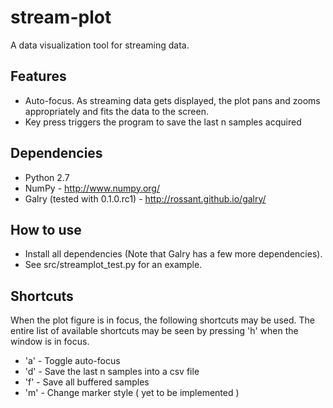 stream-plot
===========

A data visualization tool for streaming data.

Features
---------

- Auto-focus. As streaming data gets displayed, the plot pans and zooms appropriately and fits the data to the screen.
- Key press triggers the program to save the last n samples acquired

Dependencies
-----------

- Python 2.7
- NumPy - http://www.numpy.org/
- Galry (tested with 0.1.0.rc1) - http://rossant.github.io/galry/

How to use
----------

- Install all dependencies (Note that Galry has a few more dependencies).
- See src/streamplot_test.py for an example.

Shortcuts
---------

When the plot figure is in focus, the following shortcuts may be used.
The entire list of available shortcuts may be seen by pressing 'h' when the window is in focus.

- 'a' - Toggle auto-focus
- 'd' - Save the last n samples into a csv file
- 'f' - Save all buffered samples
- 'm' - Change marker style ( yet to be implemented )
